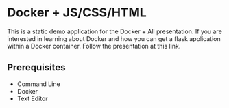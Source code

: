 # Docker + JS/CSS/HTML
This is a static demo application for the Docker + All presentation. If you are
interested in learning about Docker and how you can get a flask application within a Docker container.
Follow the presentation at this link.

## Prerequisites
* Command Line
* Docker
* Text Editor